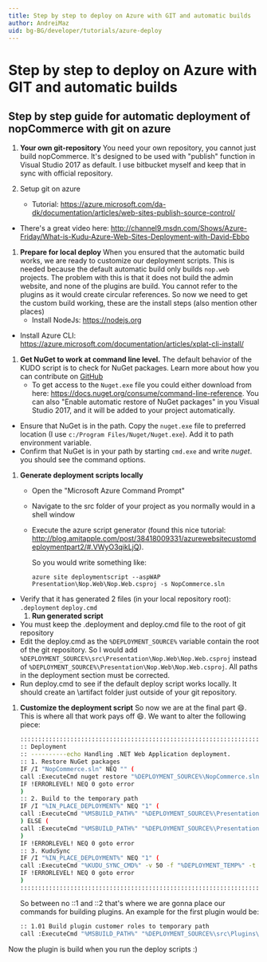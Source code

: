 ```yaml
---
title: Step by step to deploy on Azure with GIT and automatic builds
author: AndreiMaz
uid: bg-BG/developer/tutorials/azure-deploy
---
```


# Step by step to deploy on Azure with GIT and automatic builds

## Step by step guide for automatic deployment of nopCommerce with git on azure

1. **Your own git-repository** You need your own repository, you cannot just build nopCommerce. It's designed to be used with "publish" function in Visual Studio 2017 as default. I use bitbucket myself and keep that in sync with official repository.

2. Setup git on azure
    
    - Tutorial: <https://azure.microsoft.com/da-dk/documentation/articles/web-sites-publish-source-control/>

- There's a great video here: <http://channel9.msdn.com/Shows/Azure-Friday/What-is-Kudu-Azure-Web-Sites-Deployment-with-David-Ebbo>

1. **Prepare for local deploy** When you ensured that the automatic build works, we are ready to customize our deployment scripts. This is needed because the default automatic build only builds `nop.web` projects. The problem with this is that it does not build the admin website, and none of the plugins are build. You cannot refer to the plugins as it would create circular references. So now we need to get the custom build working, these are the install steps (also mention other places) 
    - Install NodeJs: <https://nodejs.org>

- Install Azure CLI: <https://azure.microsoft.com/documentation/articles/xplat-cli-install/>

1. **Get NuGet to work at command line level.** The default behavior of the KUDO script is to check for NuGet packages. Learn more about how you can contribute on [GitHub](https://github.com/nopSolutions/nopCommerce-Docs/blob/master/CONTRIBUTING.md) 
   - To get access to the `Nuget.exe` file you could either download from here: <https://docs.nuget.org/consume/command-line-reference>. You can also "Enable automatic restore of NuGet packages" in you Visual Studio 2017, and it will be added to your project automatically.

- Ensure that NuGet is in the path. Copy the `nuget.exe` file to preferred location (I use `c:/Program Files/Nuget/Nuget.exe`). Add it to path environment variable.
- Confirm that NuGet is in your path by starting `cmd.exe` and write *nuget*. you should see the command options.

1. **Generate deployment scripts locally**
    
    - Open the "Microsoft Azure Command Prompt"
    - Navigate to the src folder of your project as you normally would in a shell window
    - Execute the azure script generator (found this nice tutorial: <http://blog.amitapple.com/post/38418009331/azurewebsitecustomdeploymentpart2/#.VWyO3qikLjQ>).
        
        So you would write something like:
        
        `azure site deploymentscript --aspWAP Presentation\Nop.Web\Nop.Web.csproj -s NopCommerce.sln`

- Verify that it has generated 2 files (in your local repository root): `.deployment` `deploy.cmd` 
    1. **Run generated script**
- You must keep the .deployment and deploy.cmd file to the root of git repository
- Edit the deploy.cmd as the `%DEPLOYMENT_SOURCE%` variable contain the root of the git repository. So I would add `%DEPLOYMENT_SOURCE%\src\Presentation\Nop.Web\Nop.Web.csproj` instead of `%DEPLOYMENT_SOURCE%\Presentation\Nop.Web\Nop.Web.csproj`. All paths in the deployment section must be corrected.
- Run deploy.cmd to see if the default deploy script works locally. It should create an \artifact folder just outside of your git repository.

1. **Customize the deployment script** So now we are at the final part :smile:. This is where all that work pays off :smile:. We want to alter the following piece:

    ```sh
    ::::::::::::::::::::::::::::::::::::::::::::::::::::::::::::::::::::::::::::::::::::::::::::::::::::::::::::::::::::::::::::::::::
    :: Deployment
    :: ----------echo Handling .NET Web Application deployment.
    :: 1. Restore NuGet packages
    IF /I "NopCommerce.sln" NEQ "" (
    call :ExecuteCmd nuget restore "%DEPLOYMENT_SOURCE%\NopCommerce.sln"
    IF !ERRORLEVEL! NEQ 0 goto error
    )
    :: 2. Build to the temporary path
    IF /I "%IN_PLACE_DEPLOYMENT%" NEQ "1" (
    call :ExecuteCmd "%MSBUILD_PATH%" "%DEPLOYMENT_SOURCE%\Presentation\Nop.Web\Nop.Web.csproj" /nologo /verbosity:m /t:Build /t:pipelinePreDeployCopyAllFilesToOneFolder /p:_PackageTempDir="%DEPLOYMENT_TEMP%";AutoParameterizationWebConfigConnectionStrings=false;Configuration=Release /p:SolutionDir="%DEPLOYMENT_SOURCE%\.\\" %SCM_BUILD_ARGS%
    ) ELSE (
    call :ExecuteCmd "%MSBUILD_PATH%" "%DEPLOYMENT_SOURCE%\Presentation\Nop.Web\Nop.Web.csproj" /nologo /verbosity:m /t:Build /p:AutoParameterizationWebConfigConnectionStrings=false;Configuration=Release /p:SolutionDir="%DEPLOYMENT_SOURCE%\.\\" %SCM_BUILD_ARGS%
    )
    IF !ERRORLEVEL! NEQ 0 goto error
    :: 3. KuduSync
    IF /I "%IN_PLACE_DEPLOYMENT%" NEQ "1" (
    call :ExecuteCmd "%KUDU_SYNC_CMD%" -v 50 -f "%DEPLOYMENT_TEMP%" -t "%DEPLOYMENT_TARGET%" -n "%NEXT_MANIFEST_PATH%" -p "%PREVIOUS_MANIFEST_PATH%" -i ".git;.hg;.deployment;deploy.cmd"
    IF !ERRORLEVEL! NEQ 0 goto error
    )
    ::::::::::::::::::::::::::::::::::::::::::::::::::::::::::::::::::::::::::::::::::::::::::::::::::::::::::::::::::::::::::::::::::
    ```

     So between no ::1 and ::2 that's where we are gonna place our commands for building plugins.
     An example for the first plugin would be:
    

    ```sh
    :: 1.01 Build plugin customer roles to temporary path
    call :ExecuteCmd "%MSBUILD_PATH%" "%DEPLOYMENT_SOURCE%\src\Plugins\Nop.Plugin.DiscountRules.CustomerRoles\Nop.Plugin.DiscountRules.CustomerRoles.csproj" /nologo /verbosity:m /t:Build /p:AutoParameterizationWebConfigConnectionStrings=false;Configuration=Release /p:SolutionDir="%DEPLOYMENT_SOURCE%\.\\" %SCM_BUILD_ARGS%
    ```

Now the plugin is build when you run the deploy scripts :)